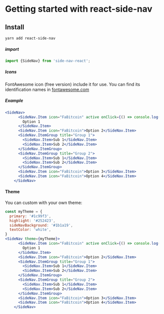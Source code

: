 # Getting started with react-side-nav

## Install

`yarn add react-side-nav`

##### import
```js
import {SideNav} from 'side-nav-react';
```

##### Icons

FontAwesome icon (free version) include it for use. You can find its identification names
in [fontawesome.com](https://fontawesome.com/icons?d=gallery)


##### Example

```jsx
<SideNav>
      <SideNav.Item icon="FaBitcoin" active onClick={() => console.log('clicked')}>
        Option 1
      </SideNav.Item>
      <SideNav.Item icon="FaBitcoin">Option 2</SideNav.Item>
      <SideNav.ItemGroup title="Group 1">
        <SideNav.Item>Sub 1</SideNav.Item>
        <SideNav.Item>Sub 2</SideNav.Item>
      </SideNav.ItemGroup>
      <SideNav.ItemGroup title="Group 2">
        <SideNav.Item>Sub 1</SideNav.Item>
        <SideNav.Item>Sub 2</SideNav.Item>
      </SideNav.ItemGroup>
      <SideNav.Item icon="FaBitcoin">Option 3</SideNav.Item>
      <SideNav.Item icon="FaBitcoin">Option 4</SideNav.Item>
    </SideNav>
```
#### Theme

You can custom with your own theme:

```jsx
const myTheme = {
  primary: '#1c99f3',
  highlight: '#252423',
  sideNavBackground: '#1b1a19',
  textColor: 'white',
}
<SideNav theme={myTheme}>
      <SideNav.Item icon="FaBitcoin" active onClick={() => console.log('clicked')}>
        Option 1
      </SideNav.Item>
      <SideNav.Item icon="FaBitcoin">Option 2</SideNav.Item>
      <SideNav.ItemGroup title="Group 1">
        <SideNav.Item>Sub 1</SideNav.Item>
        <SideNav.Item>Sub 2</SideNav.Item>
      </SideNav.ItemGroup>
      <SideNav.ItemGroup title="Group 2">
        <SideNav.Item>Sub 1</SideNav.Item>
        <SideNav.Item>Sub 2</SideNav.Item>
      </SideNav.ItemGroup>
      <SideNav.Item icon="FaBitcoin">Option 3</SideNav.Item>
      <SideNav.Item icon="FaBitcoin">Option 4</SideNav.Item>
    </SideNav>
```
